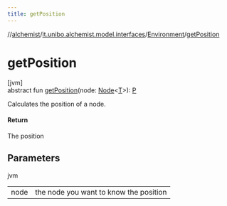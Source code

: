 ```yaml
---
title: getPosition
---
```

//[alchemist](../../../index.html)/[it.unibo.alchemist.model.interfaces](../index.html)/[Environment](index.html)/[getPosition](get-position.html)



# getPosition



[jvm]\
abstract fun [getPosition](get-position.html)(node: [Node](../-node/index.html)<[T](../../it.unibo.alchemist.boundary.interfaces/-output-monitor/index.html)>): [P](../../it.unibo.alchemist.boundary.interfaces/-output-monitor/index.html)



Calculates the position of a node.



#### Return



The position



## Parameters


jvm

| | |
|---|---|
| node | the node you want to know the position |





